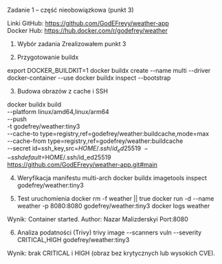 Zadanie 1 – część nieobowiązkowa (punkt 3)

Linki
GitHub: https://github.com/GodEFreyy/weather-app  
Docker Hub: https://hub.docker.com/r/godefrey/weather  


1. Wybór zadania
Zrealizowałem punkt 3

2. Przygotowanie buildx

export DOCKER_BUILDKIT=1
docker buildx create --name multi --driver docker-container --use
docker buildx inspect --bootstrap

3. Budowa obrazów z cache i SSH

docker buildx build \
  --platform linux/amd64,linux/arm64 \
  --push \
  -t godefrey/weather:tiny3 \
  --cache-to   type=registry,ref=godefrey/weather:buildcache,mode=max \
  --cache-from type=registry,ref=godefrey/weather:buildcache \
  --secret id=ssh_key,src=$HOME/.ssh/id_ed25519 \
  --ssh default=$HOME/.ssh/id_ed25519 \
  https://github.com/GodEFreyy/weather-app.git#main

4. Weryfikacja manifestu multi-arch
docker buildx imagetools inspect godefrey/weather:tiny3

5. Test uruchomienia
docker rm -f weather || true
docker run -d --name weather -p 8080:8080 godefrey/weather:tiny3
docker logs weather

Wynik:
Container started. Author: Nazar Malizderskyi Port:8080

6. Analiza podatności (Trivy)
trivy image --scanners vuln --severity CRITICAL,HIGH godefrey/weather:tiny3

Wynik: brak CRITICAL i HIGH (obraz bez krytycznych lub wysokich CVE).